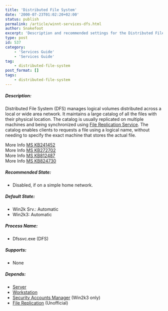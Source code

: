 ```yaml
---
title: 'Distributed File System'
date: '2000-07-23T01:02:20+02:00'
status: publish
permalink: /article/winnt-services-dfs.html
author: Snakefoot
excerpt: 'Description and recommended settings for the Distributed File System service.'
type: post
id: 537
category:
    - 'Services Guide'
    - 'Services Guide'
tag:
    - distributed-file-system
post_format: []
tags:
    - distributed-file-system
---
```

##### Description:

 Distributed File System (DFS) manages logical volumes distributed across a local or wide area network. It maintains a large catalog of all the files with their physical location. The catalog is usually replicated on multiple machines and being synchronized using [File Replication Service](/article/winnt-services-ntfrs.html). The catalog enables clients to requests a file using a logical name, without needing to specify the exact machine that stores the actual file.  
  
 More Info [MS KB241452](http://support.microsoft.com/kb/241452 "How to Install Distributed File System (DFS) on Windows 2000 [Q241452]")  
 More Info [MS KB272702](http://support.microsoft.com/kb/272702 "Unable to Create DFS Replication Policy with Missing Administrative Shares [Q272702]")  
 More Info [MS KB812487](http://support.microsoft.com/kb/812487 "Overview of DFS in Windows 2000 [Q812487]")  
 More Info [MS KB824730](http://support.microsoft.com/kb/824730 "Link Target Servers in DFS Referral Responses Are Sometimes Sorted in Random Order [Q824730]")  
  
##### Recommended State:

- Disabled, if on a simple home network.

##### Default State:

- Win2k Srv.: Automatic
- Win2k3: Automatic

##### Process Name:

- Dfssvc.exe (DFS)

##### Supports:

- None

##### Depends:

- [Server](/article/winnt-services-lanmanserver.html)
- [Workstation](/article/winnt-services-lanmanworkstation.html)
- [Security Accounts Manager](/article/winnt-services-samss.html) (Win2k3 only)
- [File Replication](/article/winnt-services-ntfrs.html) (Unofficial)